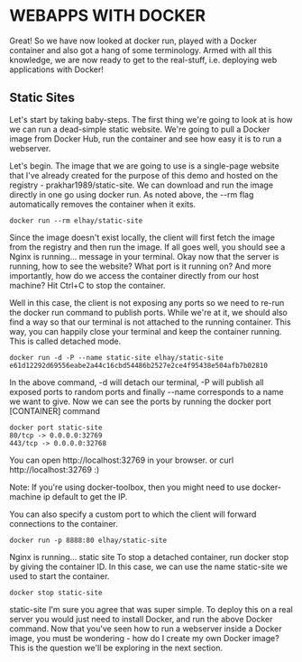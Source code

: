 # WEBAPPS WITH DOCKER
Great! So we have now looked at docker run, 
played with a Docker container and also got a hang of some terminology. 
Armed with all this knowledge, we are now ready to get to the real-stuff, i.e. deploying web applications with Docker!

## Static Sites
Let's start by taking baby-steps. The first thing we're going to look at is how we can run a dead-simple static website. We're going to pull a Docker image from Docker Hub, run the container and see how easy it is to run a webserver.

Let's begin. The image that we are going to use is a single-page website that I've already created for the purpose of this demo and hosted on the registry - prakhar1989/static-site. We can download and run the image directly in one go using docker run. As noted above, the --rm flag automatically removes the container when it exits.
```
docker run --rm elhay/static-site
```
Since the image doesn't exist locally, the client will first fetch the image from the registry and then run the image. If all goes well, you should see a Nginx is running... message in your terminal. Okay now that the server is running, how to see the website? What port is it running on? And more importantly, how do we access the container directly from our host machine? Hit Ctrl+C to stop the container.

Well in this case, the client is not exposing any ports so we need to re-run the docker run command to publish ports. While we're at it, we should also find a way so that our terminal is not attached to the running container. This way, you can happily close your terminal and keep the container running. This is called detached mode.

```
docker run -d -P --name static-site elhay/static-site
e61d12292d69556eabe2a44c16cbd54486b2527e2ce4f95438e504afb7b02810
```
In the above command, -d will detach our terminal, -P will publish all exposed ports to random ports and finally --name corresponds to a name we want to give. Now we can see the ports by running the docker port [CONTAINER] command

```
docker port static-site
80/tcp -> 0.0.0.0:32769
443/tcp -> 0.0.0.0:32768
```
You can open http://localhost:32769 in your browser. or curl http://localhost:32769 :) 

Note: If you're using docker-toolbox, then you might need to use docker-machine ip default to get the IP.

You can also specify a custom port to which the client will forward connections to the container.

```
docker run -p 8888:80 elhay/static-site
```
Nginx is running...
 static site
To stop a detached container, run docker stop by giving the container ID. In this case, we can use the name static-site we used to start the container.

```
docker stop static-site
```
static-site
I'm sure you agree that was super simple. To deploy this on a real server you would just need to install Docker,
and run the above Docker command. Now that you've seen how to run a webserver inside a Docker image, 
you must be wondering - how do I create my own Docker image? This is the question we'll be exploring in the next section.
